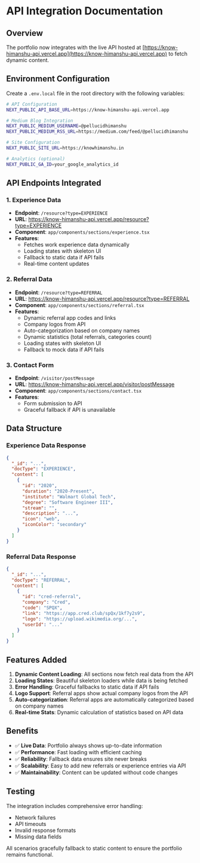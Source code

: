 # API Integration Documentation

## Overview
The portfolio now integrates with the live API hosted at [https://know-himanshu-api.vercel.app](https://know-himanshu-api.vercel.app) to fetch dynamic content.

## Environment Configuration

Create a `.env.local` file in the root directory with the following variables:

```bash
# API Configuration
NEXT_PUBLIC_API_BASE_URL=https://know-himanshu-api.vercel.app

# Medium Blog Integration
NEXT_PUBLIC_MEDIUM_USERNAME=@pellucidhimanshu
NEXT_PUBLIC_MEDIUM_RSS_URL=https://medium.com/feed/@pellucidhimanshu

# Site Configuration
NEXT_PUBLIC_SITE_URL=https://knowhimanshu.in

# Analytics (optional)
NEXT_PUBLIC_GA_ID=your_google_analytics_id
```

## API Endpoints Integrated

### 1. Experience Data
- **Endpoint**: `/resource?type=EXPERIENCE`
- **URL**: https://know-himanshu-api.vercel.app/resource?type=EXPERIENCE
- **Component**: `app/components/sections/experience.tsx`
- **Features**:
  - Fetches work experience data dynamically
  - Loading states with skeleton UI
  - Fallback to static data if API fails
  - Real-time content updates

### 2. Referral Data
- **Endpoint**: `/resource?type=REFERRAL`
- **URL**: https://know-himanshu-api.vercel.app/resource?type=REFERRAL
- **Component**: `app/components/sections/referral.tsx`
- **Features**:
  - Dynamic referral app codes and links
  - Company logos from API
  - Auto-categorization based on company names
  - Dynamic statistics (total referrals, categories count)
  - Loading states with skeleton UI
  - Fallback to mock data if API fails

### 3. Contact Form
- **Endpoint**: `/visitor/postMessage`
- **URL**: https://know-himanshu-api.vercel.app/visitor/postMessage
- **Component**: `app/components/sections/contact.tsx`
- **Features**:
  - Form submission to API
  - Graceful fallback if API is unavailable

## Data Structure

### Experience Data Response
```json
{
  "_id": "...",
  "docType": "EXPERIENCE",
  "content": [
    {
      "id": "2020",
      "duration": "2020-Present",
      "institute": "Walmart Global Tech",
      "degree": "Software Engineer III",
      "stream": "",
      "description": "...",
      "icon": "web",
      "iconColor": "secondary"
    }
  ]
}
```

### Referral Data Response
```json
{
  "_id": "...",
  "docType": "REFERRAL", 
  "content": [
    {
      "id": "cred-referral",
      "company": "Cred",
      "code": "SPQX",
      "link": "https://app.cred.club/spQx/1kf7y2s9",
      "logo": "https://upload.wikimedia.org/...",
      "userId": "..."
    }
  ]
}
```

## Features Added

1. **Dynamic Content Loading**: All sections now fetch real data from the API
2. **Loading States**: Beautiful skeleton loaders while data is being fetched
3. **Error Handling**: Graceful fallbacks to static data if API fails
4. **Logo Support**: Referral apps show actual company logos from the API
5. **Auto-categorization**: Referral apps are automatically categorized based on company names
6. **Real-time Stats**: Dynamic calculation of statistics based on API data

## Benefits

- ✅ **Live Data**: Portfolio always shows up-to-date information
- ✅ **Performance**: Fast loading with efficient caching
- ✅ **Reliability**: Fallback data ensures site never breaks
- ✅ **Scalability**: Easy to add new referrals or experience entries via API
- ✅ **Maintainability**: Content can be updated without code changes

## Testing

The integration includes comprehensive error handling:
- Network failures
- API timeouts
- Invalid response formats
- Missing data fields

All scenarios gracefully fallback to static content to ensure the portfolio remains functional.
